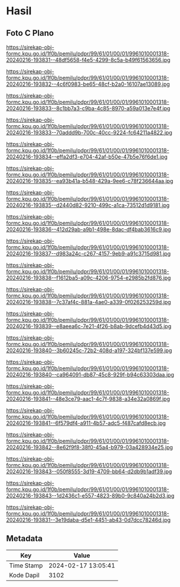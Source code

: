 # Hasil

## Foto C Plano

https://sirekap-obj-formc.kpu.go.id/1f0b/pemilu/pdpr/99/61/01/00/01/9961010001318-20240216-193831--48df5658-f4e5-4299-8c5a-b49f61563656.jpg

https://sirekap-obj-formc.kpu.go.id/1f0b/pemilu/pdpr/99/61/01/00/01/9961010001318-20240216-193832--4c6f0983-be65-48cf-b2a0-16107ae13089.jpg

https://sirekap-obj-formc.kpu.go.id/1f0b/pemilu/pdpr/99/61/01/00/01/9961010001318-20240216-193833--8c1bb7a3-c9ba-4c85-8970-a59a013e7e4f.jpg

https://sirekap-obj-formc.kpu.go.id/1f0b/pemilu/pdpr/99/61/01/00/01/9961010001318-20240216-193833--70addd9b-700c-40cc-9224-fc64211a4822.jpg

https://sirekap-obj-formc.kpu.go.id/1f0b/pemilu/pdpr/99/61/01/00/01/9961010001318-20240216-193834--effa2df3-e704-42af-b50e-47b5e76f6de1.jpg

https://sirekap-obj-formc.kpu.go.id/1f0b/pemilu/pdpr/99/61/01/00/01/9961010001318-20240216-193835--ea93b41a-b548-429a-9ee6-c78f236644aa.jpg

https://sirekap-obj-formc.kpu.go.id/1f0b/pemilu/pdpr/99/61/01/00/01/9961010001318-20240216-193835--d2440d82-9210-499c-a1ca-73512d1d9181.jpg

https://sirekap-obj-formc.kpu.go.id/1f0b/pemilu/pdpr/99/61/01/00/01/9961010001318-20240216-193836--412d29ab-a9b1-498e-8dac-df4bab3616c9.jpg

https://sirekap-obj-formc.kpu.go.id/1f0b/pemilu/pdpr/99/61/01/00/01/9961010001318-20240216-193837--d983a24c-c267-4157-9eb9-a91c3715d981.jpg

https://sirekap-obj-formc.kpu.go.id/1f0b/pemilu/pdpr/99/61/01/00/01/9961010001318-20240216-193838--f1612ba5-a09c-4206-9754-e2985b2fd876.jpg

https://sirekap-obj-formc.kpu.go.id/1f0b/pemilu/pdpr/99/61/01/00/01/9961010001318-20240216-193838--7c37af4c-881a-4ae0-a339-0f026253259d.jpg

https://sirekap-obj-formc.kpu.go.id/1f0b/pemilu/pdpr/99/61/01/00/01/9961010001318-20240216-193839--e8aeea6c-7e21-4f26-b8ab-9dcefb4d43d5.jpg

https://sirekap-obj-formc.kpu.go.id/1f0b/pemilu/pdpr/99/61/01/00/01/9961010001318-20240216-193840--3b60245c-72b2-408d-a197-324bf137e599.jpg

https://sirekap-obj-formc.kpu.go.id/1f0b/pemilu/pdpr/99/61/01/00/01/9961010001318-20240216-193840--ca964091-db87-45c8-929f-b94c63303daa.jpg

https://sirekap-obj-formc.kpu.go.id/1f0b/pemilu/pdpr/99/61/01/00/01/9961010001318-20240216-193841--48e3ce79-aac1-4c7f-9838-a34e32a0869f.jpg

https://sirekap-obj-formc.kpu.go.id/1f0b/pemilu/pdpr/99/61/01/00/01/9961010001318-20240216-193841--6f579df4-a911-4b57-adc5-f487cafd8ecb.jpg

https://sirekap-obj-formc.kpu.go.id/1f0b/pemilu/pdpr/99/61/01/00/01/9961010001318-20240216-193842--8e62f9f8-38f0-45a4-b979-03a428934e25.jpg

https://sirekap-obj-formc.kpu.go.id/1f0b/pemilu/pdpr/99/61/01/00/01/9961010001318-20240216-193843--050f8555-3d19-4709-bb64-d2db9b1adf39.jpg

https://sirekap-obj-formc.kpu.go.id/1f0b/pemilu/pdpr/99/61/01/00/01/9961010001318-20240216-193843--1d2436c1-e557-4823-89b0-9c840a24b2d3.jpg

https://sirekap-obj-formc.kpu.go.id/1f0b/pemilu/pdpr/99/61/01/00/01/9961010001318-20240216-193831--3e19daba-d5e1-4451-ab43-0d7dcc78246d.jpg


## Metadata

| Key        | Value               |
| ---------- | ------------------- |
| Time Stamp | 2024-02-17 13:05:41 |
| Kode Dapil | 3102                |



